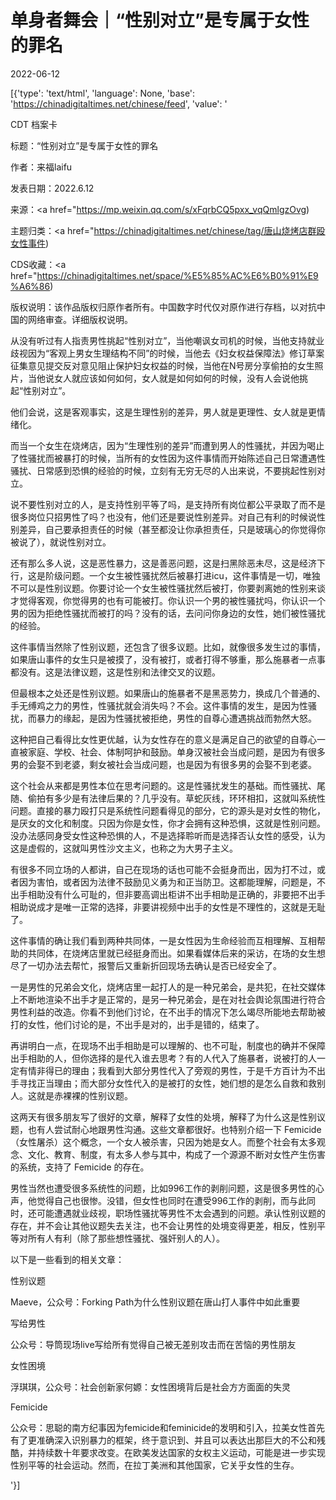 # 单身者舞会｜“性别对立”是专属于女性的罪名

2022-06-12

[{'type': 'text/html', 'language': None, 'base': 'https://chinadigitaltimes.net/chinese/feed', 'value': '

CDT 档案卡

标题：“性别对立”是专属于女性的罪名

作者：来福laifu

发表日期：2022.6.12

来源：<a href="https://mp.weixin.qq.com/s/xFqrbCQ5pxx_vqQmlgzOvg)

主题归类：<a href="https://chinadigitaltimes.net/chinese/tag/唐山烧烤店群殴女性事件)

CDS收藏：<a href="https://chinadigitaltimes.net/space/%E5%85%AC%E6%B0%91%E9%A6%86)

版权说明：该作品版权归原作者所有。中国数字时代仅对原作进行存档，以对抗中国的网络审查。详细版权说明。





从没有听过有人指责男性挑起“性别对立”，当他嘲讽女司机的时候，当他支持就业歧视因为“客观上男女生理结构不同”的时候，当他去《妇女权益保障法》修订草案征集意见提交反对意见阻止保护妇女权益的时候，当他在N号房分享偷拍的女生照片，当他说女人就应该如何如何，女人就是如何如何的时候，没有人会说他挑起“性别对立”。

他们会说，这是客观事实，这是生理性别的差异，男人就是更理性、女人就是更情绪化。

而当一个女生在烧烤店，因为“生理性别的差异”而遭到男人的性骚扰，并因为喝止了性骚扰而被暴打的时候，当所有的女性因为这件事情而开始陈述自己日常遭遇性骚扰、日常感到恐惧的经验的时候，立刻有无穷无尽的人出来说，不要挑起性别对立。

说不要性别对立的人，是支持性别平等了吗，是支持所有岗位都公平录取了而不是很多岗位只招男性了吗？也没有，他们还是要说性别差异。对自己有利的时候说性别差异，自己要承担责任的时候（甚至都没让你承担责任，只是玻璃心的你觉得你被说了），就说性别对立。

还有那么多人说，这是恶性暴力，这是善恶问题，这是扫黑除恶未尽，这是经济下行，这是阶级问题。一个女生被性骚扰然后被暴打进icu，这件事情是一切，唯独不可以是性别议题。你要讨论一个女生被性骚扰然后被打，你要剥离她的性别来谈才觉得客观，你觉得男的也有可能被打。你认识一个男的被性骚扰吗，你认识一个男的因为拒绝性骚扰而被打的吗？没有的话，去问问你身边的女性，她们被性骚扰的经验。

这件事情当然除了性别议题，还包含了很多议题。比如，就像很多发生过的事情，如果唐山事件的女生只是被摸了，没有被打，或者打得不够重，那么施暴者一点事都没有。这是法律议题，这是性别和法律交叉的议题。

但最根本之处还是性别议题。如果唐山的施暴者不是黑恶势力，换成几个普通的、手无缚鸡之力的男性，性骚扰就会消失吗？不会。这件事情的发生，是因为性骚扰，而暴力的缘起，是因为性骚扰被拒绝，男性的自尊心遭遇挑战而勃然大怒。

这种把自己看得比女性更优越，认为女性存在的意义是满足自己的欲望的自尊心一直被家庭、学校、社会、体制呵护和鼓励。单身汉被社会当成问题，是因为有很多男的会娶不到老婆，剩女被社会当成问题，也是因为有很多男的会娶不到老婆。

这个社会从来都是男性本位在思考问题的。这是性骚扰发生的基础。而性骚扰、尾随、偷拍有多少是有法律后果的？几乎没有。草蛇灰线，环环相扣，这就叫系统性问题。直接的暴力殴打只是系统性问题看得见的部分，它的源头是对女性的物化，是厌女的文化和制度。只因为你是女性，你才会拥有这种恐惧，这就是性别问题。没办法感同身受女性这种恐惧的人，不是选择聆听而是选择否认女性的感受，认为这是虚假的，这就叫男性沙文主义，也称之为大男子主义。

有很多不同立场的人都讲，自己在现场的话也可能不会挺身而出，因为打不过，或者因为害怕，或者因为法律不鼓励见义勇为和正当防卫。这都能理解，问题是，不出手相助没有什么可耻的，但非要高调出柜讲不出手相助是正确的，非要把不出手相助说成才是唯一正常的选择，非要讲视频中出手的女性是不理性的，这就是无耻了。

这件事情的确让我们看到两种共同体，一是女性因为生命经验而互相理解、互相帮助的共同体，在烧烤店里就已经挺身而出。如果看媒体后来的采访，在场的女生想尽了一切办法去帮忙，报警后又重新折回现场去确认是否已经安全了。

一是男性的兄弟会文化，烧烤店里一起打人的是一种兄弟会，是共犯，在社交媒体上不断地渲染不出手才是正常的，是另一种兄弟会，是在对社会舆论氛围进行符合男性利益的改造。你看不到他们讨论，在不出手的情况下怎么竭尽所能地去帮助被打的女性，他们讨论的是，不出手是对的，出手是错的，结束了。

再讲明白一点，在现场不出手相助是可以理解的、也不可耻，制度也的确并不保障出手相助的人，但你选择的是代入谁去思考？有的人代入了施暴者，说被打的人一定有情非得已的理由；我看到大部分男性代入了旁观的男性，于是千方百计为不出手寻找正当理由；而大部分女性代入的是被打的女性，她们想的是怎么自救和救别人。这就是赤裸裸的性别议题。

这两天有很多朋友写了很好的文章，解释了女性的处境，解释了为什么这是性别议题，也有人尝试耐心地跟男性沟通。这些文章都很好。也特别介绍一下 Femicide（女性屠杀）这个概念，一个女人被杀害，只因为她是女人。而整个社会有太多观念、文化、教育、制度，有太多人参与其中，构成了一个源源不断对女性产生伤害的系统，支持了 Femicide 的存在。

男性当然也遭受很多系统性的问题，比如996工作的剥削问题，这是很多男性的心声，他觉得自己也很惨。没错，但女性也同时在遭受996工作的剥削，而与此同时，还可能遭遇就业歧视，职场性骚扰等男性不太会遇到的问题。承认性别议题的存在，并不会让其他议题失去关注，也不会让男性的处境变得更差，相反，性别平等对所有人有利（除了那些想性骚扰、强奸别人的人）。

以下是一些看到的相关文章：



性别议题

Maeve，公众号：Forking Path为什么性别议题在唐山打人事件中如此重要

写给男性

公众号：导筒现场live写给所有觉得自己被无差别攻击而在苦恼的男性朋友

女性困境

浮琪琪，公众号：社会创新家何嫄：女性困境背后是社会方方面面的失灵

Femicide

公众号：思聪的南方纪事因为femicide和feminicide的发明和引入，拉美女性首先有了更准确深入识别暴力的框架，终于意识到、并且可以表达出那巨大的不公和残酷，并持续数十年要求改变。在欧美发达国家的女权主义运动，可能是进一步实现性别平等的社会运动。然而，在拉丁美洲和其他国家，它关乎女性的生存。

'}]